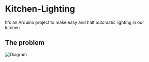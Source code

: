 # Kitchen-Lighting
It's an Arduino project to make easy and half automatic lighting in our kitchen

## The problem
![Diagram](https://octodex.github.com/Kitchen-Lighting/images/Kitchen-lighting-problem.drawio.svg)
